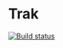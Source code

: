 # Trak

[![Build status](https://build.appcenter.ms/v0.1/apps/4f185b2b-a340-46cf-b6ea-3becc6548bb5/branches/develop/badge)](https://appcenter.ms)